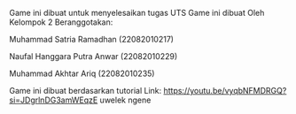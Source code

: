 Game ini dibuat untuk menyelesaikan tugas UTS 
Game ini dibuat Oleh Kelompok 2 Beranggotakan: 

Muhammad Satria Ramadhan (22082010217)

Naufal Hanggara Putra Anwar (22082010229)

Muhammad Akhtar Ariq (22082010235)

Game ini dibuat berdasarkan tutorial
Link: https://youtu.be/vyqbNFMDRGQ?si=JDgrlnDG3amWEqzE
 uwelek ngene